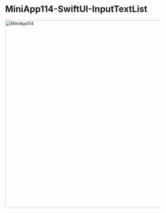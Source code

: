 # MiniApp114-SwiftUI-InputTextList

<img width="608" alt="MiniApp114" src="https://user-images.githubusercontent.com/82198916/207813853-a646c550-007a-418b-9922-6fcb7c3deb21.png">
